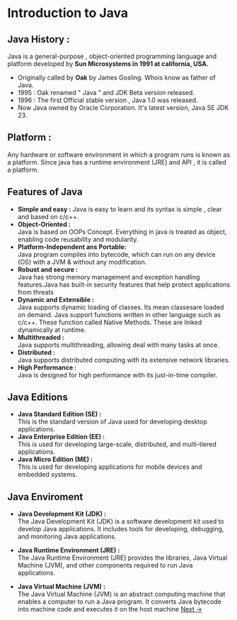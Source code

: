 # Introduction to Java

## Java History :
Java is a general-purpose , object-oriented programming language and platform developed by **Sun Microsystems in 1991 at california, USA.**
- Originally called by **Oak** by James Gosling. Whois  know as father of Java.
- 1995 : Oak renamed " Java " and JDK Beta version released.
- 1996 : The first Official stable version , Java 1.0 was released. 
- Now Java owned by Oracle Corporation. It's latest version, Java SE JDK 23.

## Platform :
Any hardware or software environment in which a program runs is known as a platform. Since java has a runtime environment (JRE) and API , it is called a platform.

## Features of Java
- **Simple and easy :** 
Java is easy to learn and its syntax is simple , clear and based on c/c++.
- **Object-Oriented :** 
<br>Java is based on OOPs Concept. Everything in java is treated as object, enabling code reusability and modularity.
- **Platform-Independent ans Portable:** 
<br>Java program compiles into bytecode, which can run on any device (OS) with a JVM  &  without any modification.
- **Robust and secure :** 
<br>Java has strong memory management and exception handling features.Java has built-in security features that help protect applications from threats
- **Dynamic and Extensible :** 
<br>Java supports dynamic loading of classes. Its mean classesare loaded on demand. Java support  functions written in other language such as c/c++. These function called Native Methods. These are linked dynamically at runtime.
- **Multithreaded :** 
<br>Java supports multithreading, allowing deal with many tasks at once.
- **Distributed :** 
<br>Java supports distributed computing with its extensive network libraries.
- **High Performance :** 
<br>Java is designed for high performance with its just-in-time compiler.

## Java Editions
- **Java Standard Edition (SE) :** 
<br>This is the standard version of Java used for developing desktop applications.
- **Java Enterprise Edition (EE) :**
<br>This is used for developing large-scale, distributed, and multi-tiered applications.
- **Java Micro Edition (ME) :**
 <br>This is used for developing applications for mobile devices and embedded systems.

## Java Enviroment
- **Java Development Kit (JDK) :**
<br>The Java Development Kit (JDK) is a software development kit used to develop Java applications. It includes tools for developing, debugging, and monitoring Java applications.

- **Java Runtime Environment (JRE) :**
<br>The Java Runtime Environment (JRE) provides the libraries, Java Virtual Machine (JVM), and other components required to run Java applications.

- **Java Virtual Machine (JVM) :**
<br>The Java Virtual Machine (JVM) is an abstract computing machine that enables a computer to run a Java program. It converts Java bytecode into machine code and executes it on the host machine
[Next →](02-Java-Installation.md)
